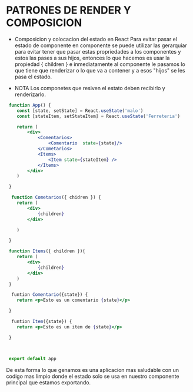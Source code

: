 # PATRONES DE RENDER Y COMPOSICION
- Composicion y colocacion del estado en React
Para evitar pasar el estado de componente en componente se puede utilizar las gerarquiar para evitar tener que pasar estas propriedades a los componentes y estos las pases a sus hijos, entonces lo que hacemos es usar la propiedad { children } e inmediatamente al componente le pasamos lo que tiene que renderizar o lo que va a contener y a esos "hijos" se les pasa el estado.

- NOTA
Los componetes que resiven el estato deben recibirlo y renderizarlo.

```jsx
 function App() {
    const [state, setState] = React.useState('malo')
    const [stateItem, setStateItem] = React.useState('Ferreteria')

    return (
        <div>
            <Comentarios> 
                <Comentario  state={state}/>
            </Cometarios>
            <Items>
                <Item state={stateItem} />
            </Items>
        </div>
    )

 }

  function Cometarios({ chidren }) {
    return (
        <div>
            {children}
        </div>

    )

 }

 function Items({ children }){
    return (
        <div>
            {children}
        </div>
    )
 }

  funtion Comentario({state}) {
    return <p>Esto es un comentario {state}</p>

 }

  funtion Item({state}) {
    return <p>Esto es un item de {state}</p>

 }



 export default app

```

De esta forma lo que genamos es una aplicacion mas saludable con un codigo mas limpio donde el estado solo se usa en nuestro componente principal que estamos exportando.